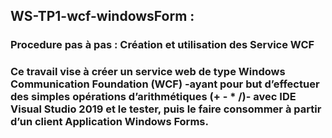<h2>WS-TP1-wcf-windowsForm :</h2>
<h3>Procedure pas à pas  : Création et utilisation des Service WCF<h3>

Ce travail vise à créer un service web de type <b>Windows Communication Foundation (WCF)<b>
-ayant pour but d’effectuer des simples opérations d’arithmétiques (+ - * /)- 
avec <b>IDE Visual Studio 2019 et le tester<b>, 
puis le faire consommer à partir d’un client <b>Application Windows Forms<b>. 
